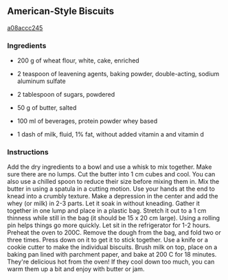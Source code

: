 ## American-Style Biscuits

[a08accc245](https://cookpad.com/us/recipes/169587-american-style-biscuits)

### Ingredients

 - 200 g of wheat flour, white, cake, enriched

 - 2 teaspoon of leavening agents, baking powder, double-acting, sodium aluminum sulfate

 - 2 tablespoon of sugars, powdered

 - 50 g of butter, salted

 - 100 ml of beverages, protein powder whey based

 - 1 dash of milk, fluid, 1% fat, without added vitamin a and vitamin d

### Instructions

Add the dry ingredients to a bowl and use a whisk to mix together. Make sure there are no lumps. Cut the butter into 1 cm cubes and cool. You can also use a chilled spoon to reduce their size before mixing them in. Mix the butter in using a spatula in a cutting motion. Use your hands at the end to knead into a crumbly texture. Make a depression in the center and add the whey (or milk) in 2-3 parts. Let it soak in without kneading. Gather it together in one lump and place in a plastic bag. Stretch it out to a 1 cm thinness while still in the bag (it should be 15 x 20 cm large). Using a rolling pin helps things go more quickly. Let sit in the refrigerator for 1-2 hours. Preheat the oven to 200C. Remove the dough from the bag, and fold two or three times. Press down on it to get it to stick together. Use a knife or a cookie cutter to make the individual biscuits. Brush milk on top, place on a baking pan lined with parchment paper, and bake at 200 C for 18 minutes. They're delicious hot from the oven! If they cool down too much, you can warm them up a bit and enjoy with butter or jam.
